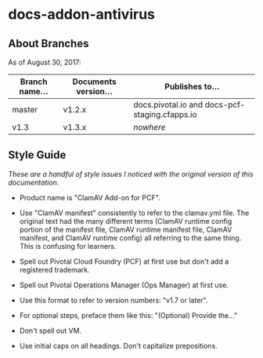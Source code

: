 # docs-addon-antivirus

## About Branches

As of August 30, 2017:

| Branch name… | Documents version… | Publishes to… |
|-------------|----------------|----------------|
| master      | v1.2.x         | docs.pivotal.io and docs-pcf-staging.cfapps.io |
| v1.3        | v1.3.x         | _nowhere_ |

## Style Guide
_These are a handful of style issues I noticed with the original version of this documentation._

+ Product name is "ClamAV Add-on for PCF".

+ Use "ClamAV manifest" consistently to refer to the clamav.yml file. The original text had the many different terms (ClamAV runtime config portion of the manifest file, ClamAV runtime manifest file, ClamAV manifest, and ClamAV runtime config) all referring to the same thing. This is confusing for learners. 

+ Spell out Pivotal Cloud Foundry (PCF) at first use but don't add a registered trademark.

+ Spell out Pivotal Operations Manager (Ops Manager) at first use.

+ Use this format to refer to version numbers: "v1.7 or later".

+ For optional steps, preface them like this: "(Optional) Provide the..."

+ Don't spell out VM.

+ Use initial caps on all headings. Don't capitalize prepositions.
